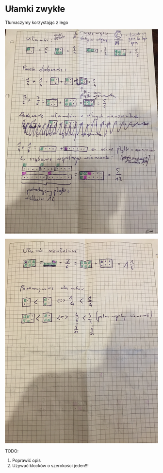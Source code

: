 # Ułamki zwykłe

Tłumaczymy korzystając z lego

![alt Ułamki zwykłe 1](images/ulamki-zwykle-notatki-1.JPG)

![alt Ułamki zwykłe 1](images/ulamki-zwykle-notatki-2.JPG)

TODO:
1. Poprawić opis
2. Używać klocków o szerokości jeden!!!